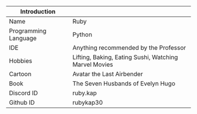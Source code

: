 | Introduction |           |
| ------ | ---------- |
| Name | Ruby|
| Programming Language | Python |
| IDE | Anything recommended by the Professor |
| Hobbies | Lifting, Baking, Eating Sushi, Watching Marvel Movies |
| Cartoon | Avatar the Last Airbender |
| Book | The Seven Husbands of Evelyn Hugo |
| Discord ID | ruby.kap |
| Github ID | rubykap30 |
